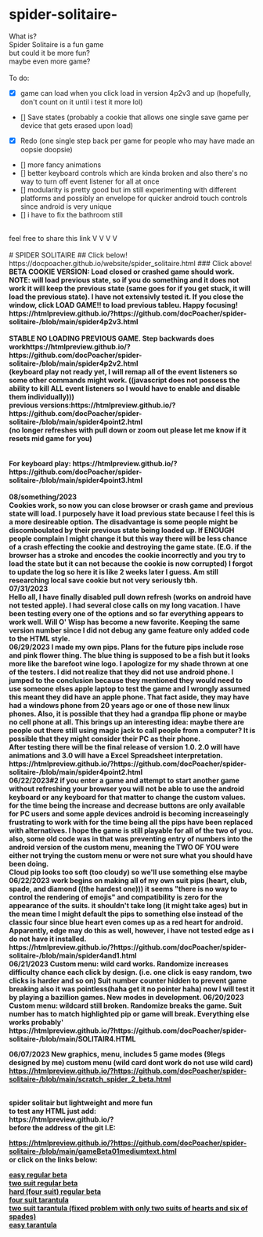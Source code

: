 # spider-solitaire-
What is?  
Spider Solitaire is a fun game<br>
but could it be more fun?<br>
maybe even more game?<br>
<br>
To do:  <br>
- [X] game can load when you click load in version 4p2v3 and up (hopefully, don't count on it until i test it more lol)<br>
- [] Save states (probably a cookie that allows one single save game per device that gets erased upon load)<br>
- [X] Redo (one single step back per game for people who may have made an oopsie doopsie)<br>
- [] more fancy animations<br>
- [] better keyboard controls which are kinda broken and also there's no way to turn off event listener for all at once<br>
- [] modularity is pretty good but im still experimenting with different platforms and possibly an envelope for quicker android touch controls since android is very unique<br>
- [] i have to fix the bathroom still<br>
<br>
feel free to share this link V V V V<br>
<br>
# SPIDER SOLITAIRE  
## Click below!  
https://docpoacher.github.io/website/spider_solitaire.html  
### Click above!  
<br>
<STRONG>BETA COOKIE VERSION: Load closed or crashed game should work.  NOTE: will load previous state, so if you do something and it does not work it will keep the previous state (same goes for if you get stuck, it will load the previous state).  I have not extensivly tested it.  If you close the window, click LOAD GAME!! to load previous tableu.  Happy focusing!<br>
https://htmlpreview.github.io/?https://github.com/docPoacher/spider-solitaire-/blob/main/spider4p2v3.html
<br>
<br>
<strong>STABLE NO LOADING PREVIOUS GAME.  Step backwards does work</strong>https://htmlpreview.github.io/?https://github.com/docPoacher/spider-solitaire-/blob/main/spider4p2v2.html
<br>
(keyboard play not ready yet, I will remap all of the event listeners so some other commands might work. ((javascript does not possess the ability to kill ALL event listeners so I would have to enable and disable them individually)))
<br>
<strong>previous versions:</strong>https://htmlpreview.github.io/?https://github.com/docPoacher/spider-solitaire-/blob/main/spider4point2.html
<br>
(no longer refreshes with pull down or zoom out please let me know if it resets mid game for you)<br>
<br>
<br>
For keyboard play: https://htmlpreview.github.io/?https://github.com/docPoacher/spider-solitaire-/blob/main/spider4point3.html
<br>
<br>
08/something/2023
<br>
Cookies work, so now you can close browser or crash game and previous state will load.  I purposely have it load previous state because I feel this is a more desireable option.  The disadvantage is some people might be discomboulated by their previous state being loaded up.  If ENOUGH people complain I might change it but this way there will be less chance of a crash effecting the cookie and destroying the game state.  (E.G. if the browser has a stroke and encodes the cookie incorrectly and you try to load the state but it can not because the cookie is now corrupted)  I forgot to update the log so here it is like 2 weeks later I guess.  Am still researching local save cookie but not very seriously tbh.
<br>
07/31/2023
<br>
Hello all, I have finally disabled pull down refresh (works on android have not tested apple).  I had several close calls on my long vacation.  I have been testing every one of the options and so far everything appears to work well.  Will O' Wisp has become a new favorite.  Keeping the same version number since I did not debug any game feature only added code to the HTML style.
<br>
06/29/2023
I made my own pips.  Plans for the future pips include rose and pink flower thing.  The blue thing is supposed to be a fish but it looks more like the barefoot wine logo.  I apologize for my shade thrown at one of the testers.  I did not realize that they did not use android phone.  I jumped to the conclusion because they mentioned they would need to use someone elses apple laptop to test the game and I wrongly assumed this meant they did have an apple phone.  That fact aside, they may have had a windows phone from 20 years ago or one of those new linux phones.  Also, it is possible that they had a grandpa flip phone or maybe no cell phone at all.  This brings up an interesting idea: maybe there are people out there still using magic jack to call people from a computer?  It is possible that they might consider their PC as their phone.
<br>
After testing there will be the final release of version 1.0.  2.0 will have animations and 3.0 will have a Excel Spreadsheet interpretation.
<br>
https://htmlpreview.github.io/?https://github.com/docPoacher/spider-solitaire-/blob/main/spider4point2.html
<br>
06/22/2023#2
if you enter a game and attempt to start another game without refreshing your browser you will not be able to use the android keyboard or any keyboard for that matter to change the custom values.  for the time being the increase and decrease buttons are only available for PC users and some apple devices
android is becoming increaseingly frustrating to work with
for the time being all the pips have been replaced with alternatives.  I hope the game is still playable for all of the two of you.  also, some old code was in that was preventing entry of numbers into the android version of the custom menu, meaning the TWO OF YOU were either not trying the custom menu or were not sure what you should have been doing.<br>
Cloud pip looks too soft (too cloudy) so we'll use something else maybe<br>
06/22/2023
work begins on making all of my own suit pips (heart, club, spade, and diamond ((the hardest one))) it seems "there is no way to control the rendering of emojis" and compatibility is zero for the appearance of the suits.  it shouldn't take long (it might take ages) but in the mean time I might default the pips to something else instead of the classic four since blue heart even comes up as a red heart for android.   Apparently, edge may do this as well, however, i have not tested edge as i do not have it installed.<br>
https://htmlpreview.github.io/?https://github.com/docPoacher/spider-solitaire-/blob/main/spider4and1.html

<br>
06/21/2023
Custom menu: wild card works. Randomize increases difficulty chance each click by design. (i.e. one click is easy random, two clicks is harder and so on) Suit number counter hidden to prevent game breaking also it was pointless(haha get it no pointer haha) now I will test it by playing a bazillion games.  New modes in development.
06/20/2023 Custom menu: wildcard still broken.  Randomize breaks the game.  Suit number has to match highlighted pip or game will break.  Everything else works probably'
<BR>
https://htmlpreview.github.io/?https://github.com/docPoacher/spider-solitaire-/blob/main/SOLITAIR4.HTML
<BR>

06/07/2023
New graphics, menu, includes 5 game modes (9legs designed by me) custom menu (wild card dont work do not use wild card)
https://htmlpreview.github.io/?https://github.com/docPoacher/spider-solitaire-/blob/main/scratch_spider_2_beta.html

<BR>
spider solitair but lightweight and more fun
<BR>
to test any HTML just add:<BR>
https://htmlpreview.github.io/?
<BR>
before the address of the git I.E: <BR>

https://htmlpreview.github.io/?https://github.com/docPoacher/spider-solitaire-/blob/main/gameBeta01mediumtext.html
<br>
or click on the links below:<Br>

<a href="https://htmlpreview.github.io/?https://github.com/docPoacher/spider-solitaire-/blob/main/gameBeta01.html">
easy regular beta
</a><br>

<a href="https://htmlpreview.github.io/?https://github.com/docPoacher/spider-solitaire-/blob/main/gameBeta01mediumtext.html">
two suit regular beta
</a>
<br>

<a href="https://htmlpreview.github.io/?https://github.com/docPoacher/spider-solitaire-/blob/main/gameBeta01hardtext.html">
hard (four suit) regular beta
</a>
<br>

<a href="https://htmlpreview.github.io/?https://github.com/docPoacher/spider-solitaire-/blob/main/gameBeta03-tarantula.html">
four suit tarantula
</a>
<br>

<a href="https://htmlpreview.github.io/?https://github.com/docPoacher/spider-solitaire-/blob/main/tarantula medium beta.html">
two suit tarantula (fixed problem with only two suits of hearts and six of spades)
</a>
<br>

<a href="https://htmlpreview.github.io/?https://github.com/docPoacher/spider-solitaire-/blob/main/gameBeta03-tarantulaeasy.html">
easy tarantula
</a>
<br>

